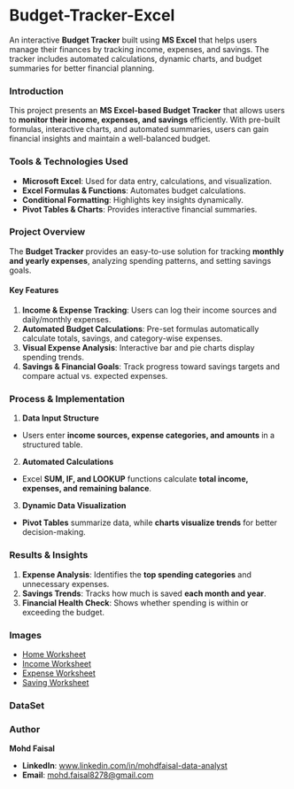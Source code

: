 # Budget-Tracker-Excel
An interactive **Budget Tracker** built using **MS Excel** that helps users manage their finances by tracking income, expenses, and savings. The tracker includes automated calculations, dynamic charts, and budget summaries for better financial planning.

### **Introduction**  
This project presents an **MS Excel-based Budget Tracker** that allows users to **monitor their income, expenses, and savings** efficiently. With pre-built formulas, interactive charts, and automated summaries, users can gain financial insights and maintain a well-balanced budget.

### **Tools & Technologies Used**  
- **Microsoft Excel**: Used for data entry, calculations, and visualization.  
- **Excel Formulas & Functions**: Automates budget calculations.  
- **Conditional Formatting**: Highlights key insights dynamically.  
- **Pivot Tables & Charts**: Provides interactive financial summaries.  

### **Project Overview**  
The **Budget Tracker** provides an easy-to-use solution for tracking **monthly and yearly expenses**, analyzing spending patterns, and setting savings goals.  
#### **Key Features**  
1. **Income & Expense Tracking**: Users can log their income sources and daily/monthly expenses.  
2. **Automated Budget Calculations**: Pre-set formulas automatically calculate totals, savings, and category-wise expenses.  
3. **Visual Expense Analysis**: Interactive bar and pie charts display spending trends.  
4. **Savings & Financial Goals**: Track progress toward savings targets and compare actual vs. expected expenses.

### **Process & Implementation**
1. **Data Input Structure**  
- Users enter **income sources, expense categories, and amounts** in a structured table.  

2. **Automated Calculations**  
- Excel **SUM, IF, and LOOKUP** functions calculate **total income, expenses, and remaining balance**.  

3. **Dynamic Data Visualization**  
- **Pivot Tables** summarize data, while **charts visualize trends** for better decision-making.  

### **Results & Insights**  
1. **Expense Analysis**: Identifies the **top spending categories** and unnecessary expenses.  
2. **Savings Trends**: Tracks how much is saved **each month and year**.  
3. **Financial Health Check**: Shows whether spending is within or exceeding the budget.

### **Images**
- <a href="https://github.com/Mohd-Faisal8081/Budget-Tracker-Excel/blob/main/Home%20Worksheet.png"> Home Worksheet</a>
- <a href="https://github.com/Mohd-Faisal8081/Budget-Tracker-Excel/blob/main/Income%20Worksheet.png"> Income Worksheet</a>
- <a href="https://github.com/Mohd-Faisal8081/Budget-Tracker-Excel/blob/main/Expense%20Worksheet.png"> Expense Worksheet</a>
- <a href="https://github.com/Mohd-Faisal8081/Budget-Tracker-Excel/blob/main/Saving%20Worksheet.png"> Saving Worksheet</a>

### **DataSet**


### **Author**  
**Mohd Faisal**  
- **LinkedIn**: www.linkedin.com/in/mohdfaisal-data-analyst
- **Email**: mohd.faisal8278@gmail.com
